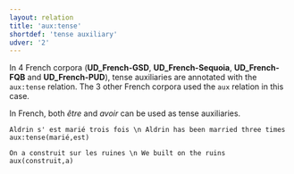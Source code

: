 ```yaml
---
layout: relation
title: 'aux:tense'
shortdef: 'tense auxiliary'
udver: '2'
---
```


In 4 French corpora (**UD_French-GSD**, **UD_French-Sequoia**, **UD_French-FQB** and **UD_French-PUD**), tense auxiliaries are annotated with the `aux:tense` relation.
The 3 other French corpora used the `aux` relation in this case.

In French, both _être_ and _avoir_ can be used as tense auxiliaries.

~~~ sdparse
Aldrin s' est marié trois fois \n Aldrin has been married three times
aux:tense(marié,est)
~~~

~~~ sdparse
On a construit sur les ruines \n We built on the ruins
aux(construit,a)
~~~
